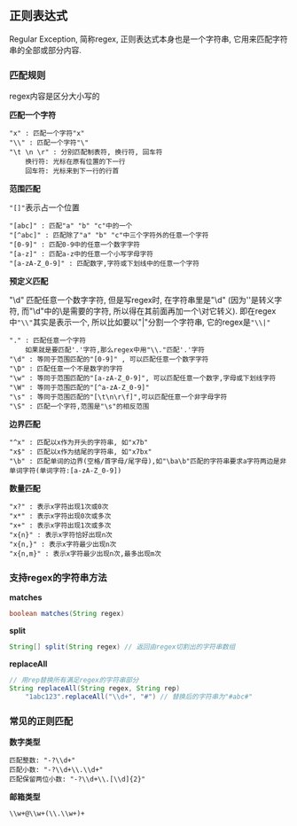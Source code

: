 ## 正则表达式

Regular Exception, 简称regex, 正则表达式本身也是一个字符串, 它用来匹配字符串的全部或部分内容.

### 匹配规则

regex内容是区分大小写的

**匹配一个字符**

```
"x" : 匹配一个字符"x"
"\\" : 匹配一个字符"\"
"\t \n \r" : 分别匹配制表符, 换行符, 回车符
	换行符: 光标在原有位置的下一行
	回车符: 光标来到下一行的行首
```

**范围匹配**

`"[]"`表示占一个位置

```
"[abc]" : 匹配"a" "b" "c"中的一个
"[^abc]" : 匹配除了"a" "b" "c"中三个字符外的任意一个字符
"[0-9]" : 匹配0-9中的任意一个数字字符
"[a-z]" : 匹配a-z中的任意一个小写字母字符
"[a-zA-Z_0-9]" : 匹配数字,字符或下划线中的任意一个字符
```

**预定义匹配**

"\d" 匹配任意一个数字字符, 但是写regex时, 在字符串里是"\\d" (因为'\'是转义字符, 而"\d"中的\是需要的字符, 所以得在其前面再加一个\对它转义). 即在regex中`"\\"`其实是表示一个\, 所以比如要以"|"分割一个字符串, 它的regex是`"\\|"`

```
"." : 匹配任意一个字符
	如果就是要匹配'.'字符,那么regex中用"\\."匹配'.'字符
"\d" : 等同于范围匹配的"[0-9]" , 可以匹配任意一个数字字符
"\D" : 匹配任意一个不是数字的字符
"\w" : 等同于范围匹配的"[a-zA-Z_0-9]", 可以匹配任意一个数字,字母或下划线字符
"\W" : 等同于范围匹配的"[^a-zA-Z_0-9]"
"\s" : 等同于范围匹配的"[\t\n\r\f]",可以匹配任意一个非字母字符
"\S" : 匹配一个字符,范围是"\s"的相反范围 
```

**边界匹配**

```
"^x" : 匹配以x作为开头的字符串, 如"x7b"
"x$" : 匹配以x作为结尾的字符串, 如"x7bx"
"\b" : 匹配单词的边界(空格/首字母/尾字母),如"\ba\b"匹配的字符串要求a字符两边是非单词字符(单词字符:[a-zA-Z_0-9])
```

**数量匹配**

```
"x?" : 表示x字符出现1次或0次
"x*" : 表示x字符出现0次或多次
"x+" : 表示x字符出现1次或多次
"x{n}" : 表示x字符恰好出现n次
"x{n,}" : 表示x字符最少出现n次
"x{n,m}" : 表示x字符最少出现n次,最多出现m次
```



### 支持regex的字符串方法

**matches**

```java
boolean matches(String regex)
```

**split**

```java
String[] split(String regex) // 返回由regex切割出的字符串数组
```

**replaceAll**

```java
// 用rep替换所有满足regex的字符串部分
String replaceAll(String regex, String rep) 
    "1abc123".replaceAll("\\d+", "#") // 替换后的字符串为"#abc#"
```



### 常见的正则匹配

**数字类型**

```
匹配整数: "-?\\d+"
匹配小数: "-?\\d+\\.\\d+"
匹配保留两位小数: "-?\\d+\\.[\\d]{2}"
```

**邮箱类型**

```
\\w+@\\w+(\\.\\w+)+
```




